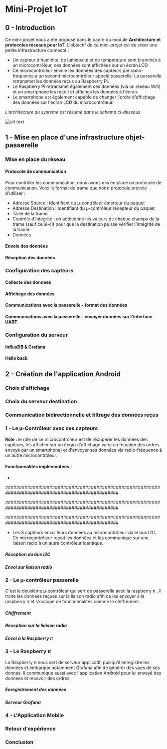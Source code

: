 # Mini-Projet IoT

## 0 - Introduction

Ce mini-projet nous a été proposé dans le cadre du module **Architecture et protocoles réseaux pour IoT**. 
L'objectif de ce mini-projet est de créer une petite infrastructure connecté :
 * Un capteur d'humidité, de luminosité et de température sont branchés à un microcontrôleur, ces données sont affichées sur un écran LCD. 
 * Ce microcontrôleur envoie les données des capteurs par radio-fréquence à un second microcontrôleur appelé passerelle. La passerelle retransmet les données reçus au Raspberry Pi. 
 * Le Raspberry Pi retransmet également ces données (via un réseau Wifi) et un smartphone les reçoit et affiches les données à l'écran. 
 * Le smartphone est également capable de changer l'ordre d'affichage des données sur l'écran LCD du microcontrôleur.

*L'architecture du système est résumé dans le schéma ci-dessous.*

![alt text](https://image.noelshack.com/fichiers/2019/48/2/1574797645-untitled-diagram.png "Logo Title Text 1")

## 1 - Mise en place d'une infrastructure objet-passerelle

### Mise en place du réseau

#### Protocole de communication

Pour contrôler les communication, nous avons mis en place un protocole de communication. Voici le format de trame que notre protocole prévoie d'utiliser :

  * Adresse Source : Identifiant du µ-contrôleur émetteur du paquet
  * Adresse Destination : Identifiant du µ-contrôleur récepteur du paquet
  * Taille de la trame
  * Contrôle d'intégrité : on additionne les valeurs de chaque champs de la trame (sauf celui-ci) pour que la destination puisse vérifier l'intégrité de la trame
  * Données

#### Envoie des données   

#### Réception des données

### Configuration des capteurs

#### Collecte des données

#### Affichage des données

#### Communications avec la passerelle - format des données

#### Communications avec la passerelle - envoyer données sur l'interface UART

### Configuration du serveur 

#### InfluxDB & Grafana

#### Hello back



## 2 - Création de l'application Android

### Choix d'affichage

### Choix du serveur destination

### Communication bidirectionnelle et filtrage des données reçus




### 1 - Le µ-Contrôleur avec ses capteurs
**Rôle :** le rôle de ce microcontrôleur est de récupérer les données des capteurs, les afficher sur un écran (l'affichage varie en fonction des ordres envoyé par un smartphone) et d'envoyer ses données via radio-fréquence à un autre microcontrôleur.
#### Fonctionnalités implémentées :
* 



#################################################################################################

#################################################################################################

#################################################################################################
* Les 3 capteurs envoi leurs données au microcontrôleur via le bus I2C. 
Ce microcontrôleur reçoit les données et les communique sur une liaison radio à un autre contrôleur identique.

##### Réception du bus I2C

##### Envoi sur liaison radio


### 2 - Le µ-contrôleur passerelle

C'est le deuxième µ-contrôleur qui sert de passerelle avec la raspberry π . Il traite les données reçues sur la liaison radio afin de les envoyer à la raspberry π et s'occupe de fonctionnalités comme le chiffrement.

##### Chiffrement

##### Réception sur la liaison radio

##### Envoi à la Raspberry π

### 3 - Le Raspberry π 

La Raspberry π nous sert de serveur applicatif, puisqu'il enregistre les données et embarque notamment Grafana afin de générer des vues de ses donnés. Il communique aussi avec l'application Android pour lui envoyé des données et recevoir des ordres.

##### Enregistrement des données

##### Serveur Grafana

### 4 - L'Application Mobile

### Retour d'expérience

### Conclusion
